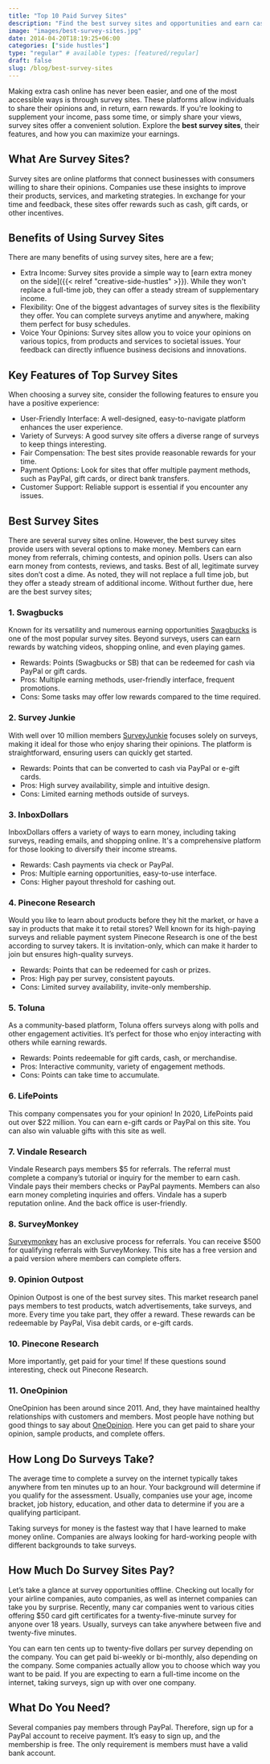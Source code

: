 ```yaml
---
title: "Top 10 Paid Survey Sites"
description: "Find the best survey sites and opportunities and earn cash, rewards, or gift cards. Get paid top dollar opinions completing questionnaires."
image: "images/best-survey-sites.jpg"
date: 2014-04-20T18:19:25+06:00
categories: ["side hustles"]
type: "regular" # available types: [featured/regular]
draft: false
slug: /blog/best-survey-sites
---
```


Making extra cash online has never been easier, and one of the most accessible ways is through survey sites. These platforms allow individuals to share their opinions and, in return, earn rewards. If you're looking to supplement your income, pass some time, or simply share your views, survey sites offer a convenient solution. Explore the **best survey sites**, their features, and how you can maximize your earnings.

## What Are Survey Sites?

Survey sites are online platforms that connect businesses with consumers willing to share their opinions. Companies use these insights to improve their products, services, and marketing strategies. In exchange for your time and feedback, these sites offer rewards such as cash, gift cards, or other incentives.

## Benefits of Using Survey Sites

There are many benefits of using survey sites, here are a few;

* Extra Income: Survey sites provide a simple way to [earn extra money on the side]({{< relref "creative-side-hustles" >}}). While they won't replace a full-time job, they can offer a steady stream of supplementary income.
* Flexibility: One of the biggest advantages of survey sites is the flexibility they offer. You can complete surveys anytime and anywhere, making them perfect for busy schedules.
* Voice Your Opinions: Survey sites allow you to voice your opinions on various topics, from products and services to societal issues. Your feedback can directly influence business decisions and innovations.

## Key Features of Top Survey Sites

When choosing a survey site, consider the following features to ensure you have a positive experience:

* User-Friendly Interface: A well-designed, easy-to-navigate platform enhances the user experience.
* Variety of Surveys: A good survey site offers a diverse range of surveys to keep things interesting.
* Fair Compensation: The best sites provide reasonable rewards for your time.
* Payment Options: Look for sites that offer multiple payment methods, such as PayPal, gift cards, or direct bank transfers.
* Customer Support: Reliable support is essential if you encounter any issues.

## Best Survey Sites

There are several survey sites online. However, the best survey sites provide users with several options to make money. Members can earn money from referrals, chiming contests, and opinion polls. Users can also earn money from contests, reviews, and tasks. Best of all, legitimate survey sites don’t cost a dime. As noted, they will not replace a full time job, but they offer a steady stream of additional income. Without further due, here are the best survey sites;

### 1. Swagbucks

Known for its versatility and numerous earning opportunities [Swagbucks](https://www.swagbucks.com/) is one of the most popular survey sites. Beyond surveys, users can earn rewards by watching videos, shopping online, and even playing games.

* Rewards: Points (Swagbucks or SB) that can be redeemed for cash via PayPal or gift cards.
* Pros: Multiple earning methods, user-friendly interface, frequent promotions.
* Cons: Some tasks may offer low rewards compared to the time required.

### 2. Survey Junkie

With well over 10 million members [SurveyJunkie](https://www.surveyjunkie.com/) focuses solely on surveys, making it ideal for those who enjoy sharing their opinions. The platform is straightforward, ensuring users can quickly get started.

* Rewards: Points that can be converted to cash via PayPal or e-gift cards.
* Pros: High survey availability, simple and intuitive design.
* Cons: Limited earning methods outside of surveys.

### 3. InboxDollars

InboxDollars offers a variety of ways to earn money, including taking surveys, reading emails, and shopping online. It's a comprehensive platform for those looking to diversify their income streams.

* Rewards: Cash payments via check or PayPal.
* Pros: Multiple earning opportunities, easy-to-use interface.
* Cons: Higher payout threshold for cashing out.

### 4. Pinecone Research

Would you like to learn about products before they hit the market, or have a say in products that make it to retail stores?  Well known for its high-paying surveys and reliable payment system Pinecone Research is one of the best according to survey takers. It is invitation-only, which can make it harder to join but ensures high-quality surveys.

* Rewards: Points that can be redeemed for cash or prizes.
* Pros: High pay per survey, consistent payouts.
* Cons: Limited survey availability, invite-only membership.

### 5. Toluna

As a community-based platform, Toluna offers surveys along with polls and other engagement activities. It’s perfect for those who enjoy interacting with others while earning rewards.

* Rewards: Points redeemable for gift cards, cash, or merchandise.
* Pros: Interactive community, variety of engagement methods.
* Cons: Points can take time to accumulate.

### 6. LifePoints

This company compensates you for your opinion! In 2020, LifePoints paid out over $22 million. You can earn e-gift cards or PayPal on this site. You can also win valuable gifts with this site as well.

### 7. Vindale Research

Vindale Research pays members $5 for referrals. The referral must complete a company’s tutorial or inquiry for the member to earn cash. Vindale pays their members checks or PayPal payments. Members can also earn money completing inquiries and offers. Vindale has a superb reputation online. And the back office is user-friendly.

### 8. SurveyMonkey

[Surveymonkey](https://www.surveymonkey.com/) has an exclusive process for referrals. You can receive $500 for qualifying referrals with SurveyMonkey. This site has a free version and a paid version where members can complete offers.

### 9. Opinion Outpost

Opinion Outpost is one of the best survey sites. This market research panel pays members to test products, watch advertisements, take surveys, and more. Every time you take part, they offer a reward. These rewards can be redeemable by PayPal, Visa debit cards, or e-gift cards.

### 10. Pinecone Research

  More importantly, get paid for your time! If these questions sound interesting, check out Pinecone Research.

### 11. OneOpinion

OneOpinion has been around since 2011. And, they have maintained healthy relationships with customers and members. Most people have nothing but good things to say about [OneOpinion](https://www.oneopinion.com/). Here you can get paid to share your opinion, sample products, and complete offers.

## How Long Do Surveys Take?

The average time to complete a survey on the internet typically takes anywhere from ten minutes up to an hour. Your background will determine if you qualify for the assessment. Usually, companies use your age, income bracket, job history, education, and other data to determine if you are a qualifying participant.

Taking surveys for money is the fastest way that I have learned to make money online. Companies are always looking for hard-working people with different backgrounds to take surveys.

## How Much Do Survey Sites Pay?

Let’s take a glance at survey opportunities offline. Checking out locally for your airline companies, auto companies, as well as internet companies can take you by surprise. Recently, many car companies went to various cities offering $50 card gift certificates for a twenty-five-minute survey for anyone over 18 years. Usually, surveys can take anywhere between five and twenty-five minutes.

You can earn ten cents up to twenty-five dollars per survey depending on the company. You can get paid bi-weekly or bi-monthly, also depending on the company. Some companies actually allow you to choose which way you want to be paid. If you are expecting to earn a full-time income on the internet, taking surveys, sign up with over one company.

## What Do You Need?

Several companies pay members through PayPal. Therefore, sign up for a PayPal account to receive payment. It’s easy to sign up, and the membership is free. The only requirement is members must have a valid bank account.
